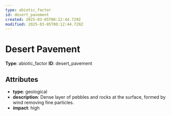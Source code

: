 ```yaml
---
type: abiotic_factor
id: desert_pavement
created: 2025-03-05T00:12:44.729Z
modified: 2025-03-05T00:12:44.729Z
---
```


# Desert Pavement

**Type**: abiotic_factor
**ID**: desert_pavement

## Attributes

- **type**: geological
- **description**: Dense layer of pebbles and rocks at the surface, formed by wind removing fine particles.
- **impact**: high

